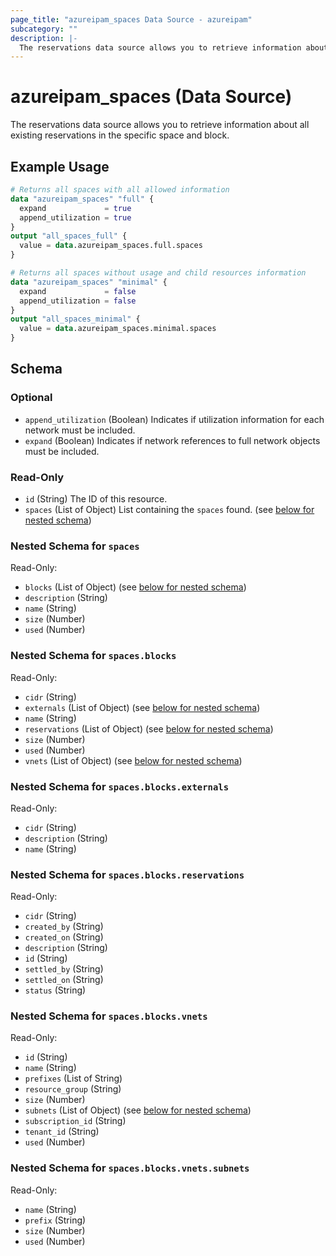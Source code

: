 ```yaml
---
page_title: "azureipam_spaces Data Source - azureipam"
subcategory: ""
description: |-
  The reservations data source allows you to retrieve information about all existing reservations in the specific space and block.
---
```


# azureipam_spaces (Data Source)

The reservations data source allows you to retrieve information about all existing reservations in the specific space and block.

## Example Usage

```terraform
# Returns all spaces with all allowed information
data "azureipam_spaces" "full" {
  expand             = true
  append_utilization = true
}
output "all_spaces_full" {
  value = data.azureipam_spaces.full.spaces
}

# Returns all spaces without usage and child resources information
data "azureipam_spaces" "minimal" {
  expand             = false
  append_utilization = false
}
output "all_spaces_minimal" {
  value = data.azureipam_spaces.minimal.spaces
}
```

<!-- schema generated by tfplugindocs -->
## Schema

### Optional

- `append_utilization` (Boolean) Indicates if utilization information for each network must be included.
- `expand` (Boolean) Indicates if network references to full network objects must be included.

### Read-Only

- `id` (String) The ID of this resource.
- `spaces` (List of Object) List containing the `spaces` found. (see [below for nested schema](#nestedatt--spaces))

<a id="nestedatt--spaces"></a>
### Nested Schema for `spaces`

Read-Only:

- `blocks` (List of Object) (see [below for nested schema](#nestedobjatt--spaces--blocks))
- `description` (String)
- `name` (String)
- `size` (Number)
- `used` (Number)

<a id="nestedobjatt--spaces--blocks"></a>
### Nested Schema for `spaces.blocks`

Read-Only:

- `cidr` (String)
- `externals` (List of Object) (see [below for nested schema](#nestedobjatt--spaces--blocks--externals))
- `name` (String)
- `reservations` (List of Object) (see [below for nested schema](#nestedobjatt--spaces--blocks--reservations))
- `size` (Number)
- `used` (Number)
- `vnets` (List of Object) (see [below for nested schema](#nestedobjatt--spaces--blocks--vnets))

<a id="nestedobjatt--spaces--blocks--externals"></a>
### Nested Schema for `spaces.blocks.externals`

Read-Only:

- `cidr` (String)
- `description` (String)
- `name` (String)


<a id="nestedobjatt--spaces--blocks--reservations"></a>
### Nested Schema for `spaces.blocks.reservations`

Read-Only:

- `cidr` (String)
- `created_by` (String)
- `created_on` (String)
- `description` (String)
- `id` (String)
- `settled_by` (String)
- `settled_on` (String)
- `status` (String)


<a id="nestedobjatt--spaces--blocks--vnets"></a>
### Nested Schema for `spaces.blocks.vnets`

Read-Only:

- `id` (String)
- `name` (String)
- `prefixes` (List of String)
- `resource_group` (String)
- `size` (Number)
- `subnets` (List of Object) (see [below for nested schema](#nestedobjatt--spaces--blocks--vnets--subnets))
- `subscription_id` (String)
- `tenant_id` (String)
- `used` (Number)

<a id="nestedobjatt--spaces--blocks--vnets--subnets"></a>
### Nested Schema for `spaces.blocks.vnets.subnets`

Read-Only:

- `name` (String)
- `prefix` (String)
- `size` (Number)
- `used` (Number)